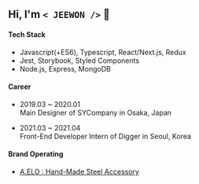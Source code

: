 ## Hi, I'm `< JEEWON />`  👻

#### Tech Stack
  + Javascript(+ES6), Typescript, React/Next.js, Redux
  + Jest, Storybook, Styled Components
  + Node.js, Express, MongoDB

#### Career
  + 2019.03 ~ 2020.01<br/>
    Main Designer of SYCompany in Osaka, Japan

  + 2021.03 ~ 2021.04<br/>
    Front-End Developer Intern of Digger in Seoul, Korea
  
#### Brand Operating
  + [A.ELO : Hand-Made Steel Accessory](https://www.idus.com/a-elo)
